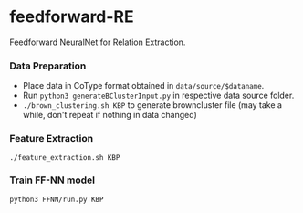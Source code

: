 # feedforward-RE
Feedforward NeuralNet for Relation Extraction.

### Data Preparation

- Place data in CoType format obtained in `data/source/$dataname`.
- Run `python3 generateBClusterInput.py` in respective data source folder.
- `./brown_clustering.sh KBP` to generate browncluster file (may take a while, don't repeat if nothing in data changed)

### Feature Extraction
``./feature_extraction.sh KBP``

### Train FF-NN model
``python3 FFNN/run.py KBP``

